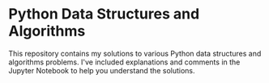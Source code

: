 # Python Data Structures and Algorithms

This repository contains my solutions to various Python data structures and algorithms problems. I've included explanations and comments in the Jupyter Notebook to help you understand the solutions.
